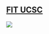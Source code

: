 <a href="https://fit.bit.lk/"><h2>FIT UCSC</h2></a>
<img src="https://fit.bit.lk/img/background/UCSC-Banner-cropped.jpg"/>
